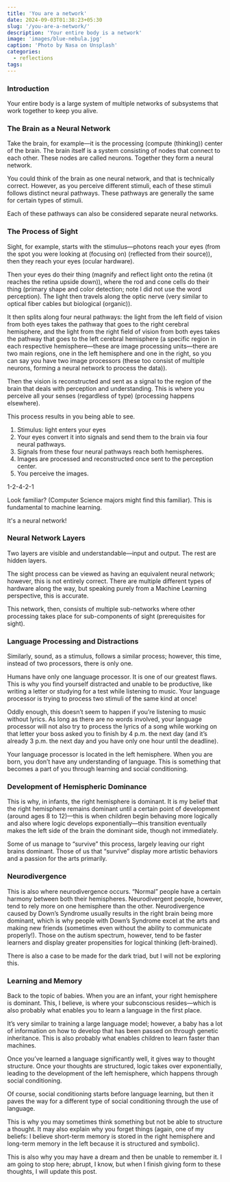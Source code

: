 ```yaml
---
title: 'You are a network'
date: 2024-09-03T01:38:23+05:30
slug: '/you-are-a-network/'
description: 'Your entire body is a network'
image: 'images/blue-nebula.jpg'
caption: 'Photo by Nasa on Unsplash'
categories:
  - reflections
tags:
---
```

### Introduction

Your entire body is a large system of multiple networks of subsystems that work together to keep you alive.

### The Brain as a Neural Network

Take the brain, for example—it is the processing (compute (thinking)) center of the brain. The brain itself is a system consisting of nodes that connect to each other. These nodes are called neurons. Together they form a neural network.

You could think of the brain as one neural network, and that is technically correct. However, as you perceive different stimuli, each of these stimuli follows distinct neural pathways. These pathways are generally the same for certain types of stimuli.

Each of these pathways can also be considered separate neural networks.

### The Process of Sight

Sight, for example, starts with the stimulus—photons reach your eyes (from the spot you were looking at (focusing on) (reflected from their source)), then they reach your eyes (ocular hardware). 

Then your eyes do their thing (magnify and reflect light onto the retina (it reaches the retina upside down)), where the rod and cone cells do their thing (primary shape and color detection; note I did not use the word perception). The light then travels along the optic nerve (very similar to optical fiber cables but biological (organic)).

It then splits along four neural pathways: the light from the left field of vision from both eyes takes the pathway that goes to the right cerebral hemisphere, and the light from the right field of vision from both eyes takes the pathway that goes to the left cerebral hemisphere (a specific region in each respective hemisphere—these are image processing units—there are two main regions, one in the left hemisphere and one in the right, so you can say you have two image processors (these too consist of multiple neurons, forming a neural network to process the data)).

Then the vision is reconstructed and sent as a signal to the region of the brain that deals with perception and understanding. This is where you perceive all your senses (regardless of type) (processing happens elsewhere). 

This process results in you being able to see.

1. Stimulus: light enters your eyes
2. Your eyes convert it into signals and send them to the brain via four neural pathways.
3. Signals from these four neural pathways reach both hemispheres.
4. Images are processed and reconstructed once sent to the perception center.
5. You perceive the images.

1-2-4-2-1

Look familiar? (Computer Science majors might find this familiar). This is fundamental to machine learning.

It's a neural network!

### Neural Network Layers

Two layers are visible and understandable—input and output. The rest are hidden layers.

The sight process can be viewed as having an equivalent neural network; however, this is not entirely correct. There are multiple different types of hardware along the way, but speaking purely from a Machine Learning perspective, this is accurate.

This network, then, consists of multiple sub-networks where other processing takes place for sub-components of sight (prerequisites for sight).

### Language Processing and Distractions

Similarly, sound, as a stimulus, follows a similar process; however, this time, instead of two processors, there is only one.

Humans have only one language processor. It is one of our greatest flaws. This is why you find yourself distracted and unable to be productive, like writing a letter or studying for a test while listening to music. Your language processor is trying to process two stimuli of the same kind at once!

Oddly enough, this doesn’t seem to happen if you’re listening to music without lyrics. As long as there are no words involved, your language processor will not also try to process the lyrics of a song while working on that letter your boss asked you to finish by 4 p.m. the next day (and it’s already 3 p.m. the next day and you have only one hour until the deadline).

Your language processor is located in the left hemisphere. When you are born, you don’t have any understanding of language. This is something that becomes a part of you through learning and social conditioning.

### Development of Hemispheric Dominance

This is why, in infants, the right hemisphere is dominant. It is my belief that the right hemisphere remains dominant until a certain point of development (around ages 8 to 12)—this is when children begin behaving more logically and also where logic develops exponentially—this transition eventually makes the left side of the brain the dominant side, though not immediately.

Some of us manage to “survive” this process, largely leaving our right brains dominant. Those of us that “survive” display more artistic behaviors and a passion for the arts primarily.

### Neurodivergence

This is also where neurodivergence occurs. “Normal” people have a certain harmony between both their hemispheres. Neurodivergent people, however, tend to rely more on one hemisphere than the other. Neurodivergence caused by Down’s Syndrome usually results in the right brain being more dominant, which is why people with Down’s Syndrome excel at the arts and making new friends (sometimes even without the ability to communicate properly!). Those on the autism spectrum, however, tend to be faster learners and display greater propensities for logical thinking (left-brained).

There is also a case to be made for the dark triad, but I will not be exploring this.

### Learning and Memory

Back to the topic of babies. When you are an infant, your right hemisphere is dominant. This, I believe, is where your subconscious resides—which is also probably what enables you to learn a language in the first place.

It’s very similar to training a large language model; however, a baby has a lot of information on how to develop that has been passed on through genetic inheritance. This is also probably what enables children to learn faster than machines.

Once you’ve learned a language significantly well, it gives way to thought structure. Once your thoughts are structured, logic takes over exponentially, leading to the development of the left hemisphere, which happens through social conditioning.

Of course, social conditioning starts before language learning, but then it paves the way for a different type of social conditioning through the use of language.

This is why you may sometimes think something but not be able to structure a thought. It may also explain why you forget things (again, one of my beliefs: I believe short-term memory is stored in the right hemisphere and long-term memory in the left because it is structured and symbolic).

This is also why you may have a dream and then be unable to remember it.
I am going to stop here; abrupt, I know, but when I finish giving form to these thoughts, I will update this post.


